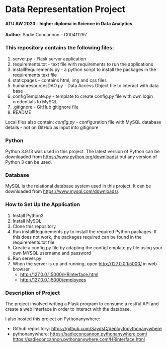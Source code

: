 # Data Representation Project

#### ATU AW 2023 - higher diploma in Science in Data Analytics
__Author__: Sadie Concannon - G00411297

### This repository contains the following files:
1. server.py - Flask server application
2. requirements.txt - text file wirh requirements to run the applications
3. installRequirements.py - a python script to install the packages in the requirements text file
4. staticpages - contains html, img and css files
5. humanresourcesDAO.py - Data Access Object file to interact with data base
6. configTemplate.py - template to create config.py file with own login credentials to MySQL
7. .gitignore - GitHub gitignore file
8. README 

Local files also contain:
*config.py* - configuration file with MySQL database details - not on GitHub as input into gitignore

### Python
Python 3.9.13 was used in this project. The latest version of Python can be downloaded from https://www.python.org/downloads/ but any version of Python 3 can be used.

### Database
MySQL is the relational database system used in this project. It can be downloaded from https://www.mysql.com/downloads/.

### How to Set Up the Application

1. Install Python3
2. Install MySQL
3. Clone this repository
4. Run installRequirements.py to install the required Python packages. If this does not work, the packages required can be found in the requirements.txt file
5. Create a config.py file by adapting the configTemplate.py file using your own MYSQL username and password
6. Run server.py
7. When the server is up and running, open http://127.0.0.1:5000/ in web browser
    - http://127.0.0.1:5000/HRinterface.html
    - http://127.0.0.1:5000/employees
### Description of Project
The project involved writing a Flask program to consume a restful API and create a web interface in order to interact with the database.

I also hosted this project on Pythonanywhere:
- Github repository: https://github.com/SaydsC/deploytopythonanywhere
- pythonanywhere:  https://sadieconcannon.pythonanywhere.com/
                    https://sadieconcannon.pythonanywhere.com/HRinterface.html
